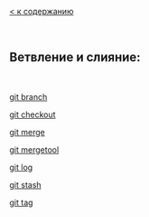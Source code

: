 [< к содержанию](./readme.md)

<br/>

## Ветвление и слияние:

<br/> 

[git branch](./branch.md)

[git checkout](./checkout.md)

[git merge](./merge.md)

[git mergetool](./mergetool.md)

[git log](./log.md)

[git stash](./stash.md)

[git tag](./tag.md)

